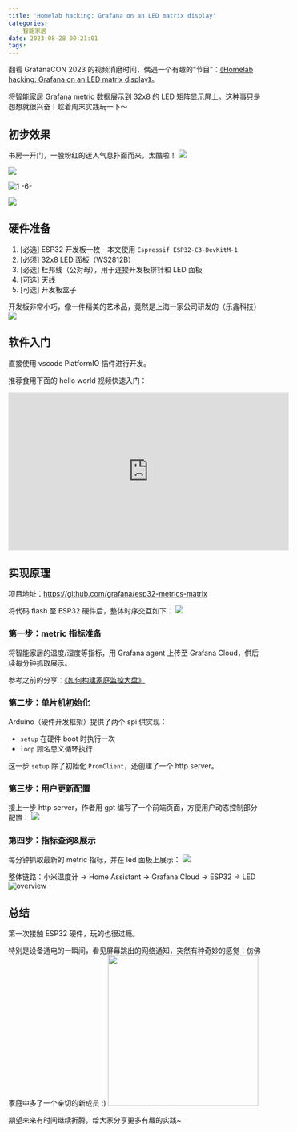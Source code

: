 ```yaml
---
title: 'Homelab hacking: Grafana on an LED matrix display'
categories:
  - 智能家居
date: 2023-08-28 00:21:01
tags:
---
```



翻看 GrafanaCON 2023 的视频消磨时间，偶遇一个有趣的“节目”：[《Homelab hacking: Grafana on an LED matrix display》](https://grafana.com/about/events/grafanacon/2023/session/time-series-visualization-on-led-display/?src=ggl-s&mdm=cpc&cnt=99878325494&camp=b-grafana-exac-amer&trm=grafana&plcmt=learn-nav)。

将智能家居 Grafana metric 数据展示到 32x8 的 LED 矩阵显示屏上。这种事只是想想就很兴奋！趁着周末实践玩一下～

<!--more-->

## 初步效果
书房一开门，一股粉红的迷人气息扑面而来，太酷啦！
![](../images/blog/2021-09-04-jvm-note/1%20-4-.png)

![](../images/blog/2021-09-04-jvm-note/1%20-5-.png)

![1 -6-](../images/blog/2021-09-04-jvm-note/1%20-6-.png)

![](../images/blog/2021-09-04-jvm-note/16931395653162.jpg)

## 硬件准备
1. [必选] ESP32 开发板一枚 - 本文使用 `Espressif ESP32-C3-DevKitM-1`
2. [必须] 32x8 LED 面板（WS2812B）
3. [必选] 杜邦线（公对母），用于连接开发板排针和 LED 面板
4. [可选] 天线
5. [可选] 开发板盒子

开发板非常小巧，像一件精美的艺术品，竟然是上海一家公司研发的（乐鑫科技）
![](../images/blog/2021-09-04-jvm-note/16931528039899.jpg)

## 软件入门
直接使用 vscode PlatformIO 插件进行开发。

推荐食用下面的 hello world 视频快速入门：
<iframe width="560" height="315" src="https://www.youtube.com/embed/tc3Qnf79Ny8?si=WpN7iNJA51FAhTjm" title="YouTube video player" frameborder="0" allow="accelerometer; autoplay; clipboard-write; encrypted-media; gyroscope; picture-in-picture; web-share" allowfullscreen></iframe>

## 实现原理
项目地址：https://github.com/grafana/esp32-metrics-matrix 

将代码 flash 至 ESP32 硬件后，整体时序交互如下：
![](../images/blog/2021-09-04-jvm-note/16931507619271.jpg)

### 第一步：metric 指标准备
将智能家居的温度/湿度等指标，用 Grafana agent 上传至 Grafana Cloud，供后续每分钟抓取展示。

参考之前的分享：[《如何构建家庭监控大盘》](/blog/20220327/smart-home-dashboard/)

### 第二步：单片机初始化
Arduino（硬件开发框架）提供了两个 spi 供实现：
- `setup` 在硬件 boot 时执行一次
- `loop` 顾名思义循环执行 

这一步 `setup` 除了初始化 `PromClient`，还创建了一个 http server。

### 第三步：用户更新配置
接上一步 http server，作者用 gpt 编写了一个前端页面，方便用户动态控制部分配置：
![](../images/blog/2021-09-04-jvm-note/16931506456594.jpg)

### 第四步：指标查询&展示
每分钟抓取最新的 metric 指标，并在 led 面板上展示：
![](../images/blog/2021-09-04-jvm-note/16931521726946.jpg)

整体链路：小米温度计 -> Home Assistant -> Grafana Cloud -> ESP32 -> LED
![overview](../images/blog/2021-09-04-jvm-note/overview.jpg)

## 总结
第一次接触 ESP32 硬件，玩的也很过瘾。

特别是设备通电的一瞬间，看见屏幕跳出的网络通知，突然有种奇妙的感觉：仿佛家庭中多了一个亲切的新成员 :)
<image src="/images/blog/2021-09-04-jvm-note/16931514491369.jpg" width="300">

期望未来有时间继续折腾，给大家分享更多有趣的实践~